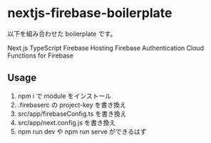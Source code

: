 # nextjs-firebase-boilerplate

以下を組み合わせた boilerplate です。

Next.js
TypeScript
Firebase Hosting
Firebase Authentication
Cloud Functions for Firebase

## Usage

1. npm i で module をインストール
2. .firebaserc の project-key を書き換え
3. src/app/firebaseConfig.ts を書き換え
4. src/app/next.config.js を書き換え
5. npm run dev や npm run serve ができるはず
